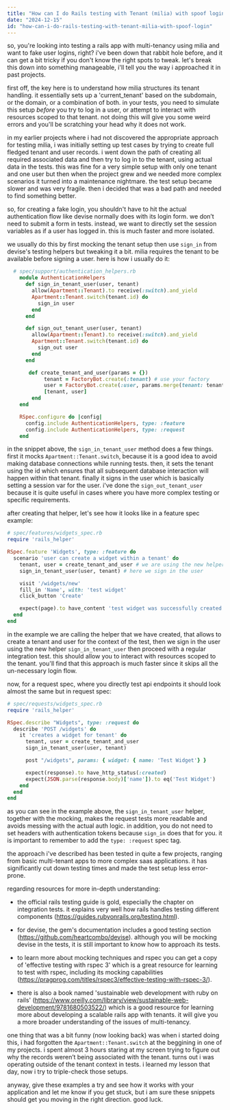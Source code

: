 ```yaml
---
title: "How can I do Rails testing with Tenant (milia) with spoof login?"
date: "2024-12-15"
id: "how-can-i-do-rails-testing-with-tenant-milia-with-spoof-login"
---
```


so, you're looking into testing a rails app with multi-tenancy using milia and want to fake user logins, right? i've been down that rabbit hole before, and it can get a bit tricky if you don't know the right spots to tweak. let's break this down into something manageable, i'll tell you the way i approached it in past projects.

first off, the key here is to understand how milia structures its tenant handling. it essentially sets up a 'current_tenant' based on the subdomain, or the domain, or a combination of both. in your tests, you need to simulate this setup *before* you try to log in a user, or attempt to interact with resources scoped to that tenant. not doing this will give you some weird errors and you'll be scratching your head why it does not work.

in my earlier projects where i had not discovered the appropriate approach for testing milia, i was initially setting up test cases by trying to create full fledged tenant and user records. i went down the path of creating all required associated data and then try to log in to the tenant, using actual data in the tests. this was fine for a very simple setup with only one tenant and one user but then when the project grew and we needed more complex scenarios it turned into a maintenance nightmare. the test setup became slower and was very fragile. then i decided that was a bad path and needed to find something better.

so, for creating a fake login, you shouldn't have to hit the actual authentication flow like devise normally does with its login form. we don’t need to submit a form in tests. instead, we want to directly set the session variables as if a user has logged in. this is much faster and more isolated.

we usually do this by first mocking the tenant setup then use `sign_in` from devise's testing helpers but tweaking it a bit. milia requires the tenant to be available before signing a user. here is how i usually do it:

```ruby
  # spec/support/authentication_helpers.rb
    module AuthenticationHelpers
      def sign_in_tenant_user(user, tenant)
        allow(Apartment::Tenant).to receive(:switch).and_yield
        Apartment::Tenant.switch(tenant.id) do
          sign_in user
        end
      end

      def sign_out_tenant_user(user, tenant)
        allow(Apartment::Tenant).to receive(:switch).and_yield
        Apartment::Tenant.switch(tenant.id) do
          sign_out user
        end
      end

       def create_tenant_and_user(params = {})
            tenant = FactoryBot.create(:tenant) # use your factory
            user = FactoryBot.create(:user, params.merge(tenant: tenant)) #use your factory
            [tenant, user]
        end
    end

    RSpec.configure do |config|
      config.include AuthenticationHelpers, type: :feature
      config.include AuthenticationHelpers, type: :request
    end
```

in the snippet above, the `sign_in_tenant_user` method does a few things. first it mocks `Apartment::Tenant.switch`, because it is a good idea to avoid making database connections while running tests. then, it sets the tenant using the id which ensures that all subsequent database interaction will happen within that tenant. finally it signs in the user which is basically setting a session var for the user. i've done the `sign_out_tenant_user` because it is quite useful in cases where you have more complex testing or specific requirements.

after creating that helper, let's see how it looks like in a feature spec example:

```ruby
# spec/features/widgets_spec.rb
require 'rails_helper'

RSpec.feature 'Widgets', type: :feature do
  scenario 'user can create a widget within a tenant' do
    tenant, user = create_tenant_and_user # we are using the new helper here
    sign_in_tenant_user(user, tenant) # here we sign in the user

    visit '/widgets/new'
    fill_in 'Name', with: 'test widget'
    click_button 'Create'

    expect(page).to have_content 'test widget was successfully created.'
  end
end
```
in the example we are calling the helper that we have created, that allows to create a tenant and user for the context of the test, then we sign in the user using the new helper `sign_in_tenant_user` then proceed with a regular integration test. this should allow you to interact with resources scoped to the tenant. you'll find that this approach is much faster since it skips all the un-necessary login flow.

now, for a request spec, where you directly test api endpoints it should look almost the same but in request spec:

```ruby
# spec/requests/widgets_spec.rb
require 'rails_helper'

RSpec.describe "Widgets", type: :request do
  describe 'POST /widgets' do
    it 'creates a widget for tenant' do
      tenant, user = create_tenant_and_user
      sign_in_tenant_user(user, tenant)

      post "/widgets", params: { widget: { name: 'Test Widget'} }

      expect(response).to have_http_status(:created)
      expect(JSON.parse(response.body)['name']).to eq('Test Widget')
    end
  end
end
```

as you can see in the example above, the `sign_in_tenant_user` helper, together with the mocking, makes the request tests more readable and avoids messing with the actual auth logic. in addition, you do not need to set headers with authentication tokens because `sign_in` does that for you. it is important to remember to add the `type: :request` spec tag.

the approach i've described has been tested in quite a few projects, ranging from basic multi-tenant apps to more complex saas applications. it has significantly cut down testing times and made the test setup less error-prone.

regarding resources for more in-depth understanding:

*   the official rails testing guide is gold, especially the chapter on integration tests. it explains very well how rails handles testing different components (https://guides.rubyonrails.org/testing.html).

*   for devise, the gem's documentation includes a good testing section (https://github.com/heartcombo/devise). although you will be mocking devise in the tests, it is still important to know how to approach its tests.

*   to learn more about mocking techniques and rspec you can get a copy of 'effective testing with rspec 3' which is a great resource for learning to test with rspec, including its mocking capabilities (https://pragprog.com/titles/rspec3/effective-testing-with-rspec-3/).

*   there is also a book named 'sustainable web development with ruby on rails' (https://www.oreilly.com/library/view/sustainable-web-development/9781680503522/) which is a good resource for learning more about developing a scalable rails app with tenants.
    it will give you a more broader understanding of the issues of multi-tenancy.

one thing that was a bit funny (now looking back) was when i started doing this, i had forgotten the `Apartment::Tenant.switch` at the beggining in one of my projects. i spent almost 3 hours staring at my screen trying to figure out why the records weren’t being associated with the tenant. turns out i was operating outside of the tenant context in tests. i learned my lesson that day, now i try to triple-check those setups.

anyway, give these examples a try and see how it works with your application and let me know if you get stuck, but i am sure these snippets should get you moving in the right direction. good luck.
